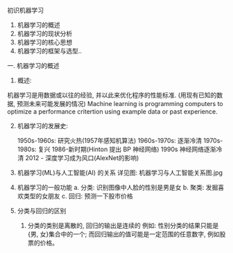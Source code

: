 初识机器学习

1. 机器学习的概述
2. 机器学习的现状分析
3. 机器学习的核心思想
4. 机器学习的框架与选型..



一. 机器学习的概述
1) 概述:

  机器学习是用数据或以往的经验, 并以此来优化程序的性能标准. (用现有已知的数据, 预测未来可能发展的情况)
  Machine learning is programming computers to optimize a performance critertion using example data or past experience.


2) 机器学习的发展史:
   
   1950s-1960s: 研究火热(1957年感知机算法)
   1960s-1970s: 逐渐冷清
   1970s-1980s: 复兴
   1986-新时期(Hinton 提出 BP 神经网络)
   1990s 神经网络逐渐冷清
   2012 - 深度学习成为风口(AlexNet的影响)


3) 机器学习(ML)与人工智能(AI) 的关系
详见图: 机器学习与人工智能关系图.jpg


4) 机器学习的一般功能
    a. 分类: 识别图像中人脸的性别是男是女
    b. 聚类: 发掘喜欢类型的女朋友
    c. 回归: 预测一下股市价格

5) 分类与回归的区别
    1. 分类的类别是离散的, 回归的输出是连续的
    例如: 性别分类的结果只能是{男, 女}集合中的一个; 而回归输出的值可能是一定范围的任意数字, 例如股票的价格。




